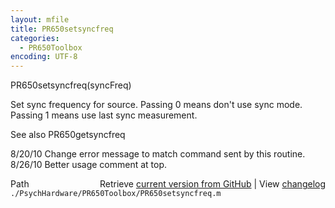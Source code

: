 ```yaml
---
layout: mfile
title: PR650setsyncfreq
categories:
  - PR650Toolbox
encoding: UTF-8
---
```


PR650setsyncfreq(syncFreq)

Set sync frequency for source.
  Passing 0 means don't use sync mode.
  Passing 1 means use last sync measurement.

See also PR650getsyncfreq

8/20/10  Change error message to match command sent by this routine.
8/26/10  Better usage comment at top.


<div class="code_header" style="text-align:right;">
  <span style="float:left;">Path&nbsp;&nbsp;</span> <span class="counter">Retrieve <a href=
  "https://raw.github.com/Psychtoolbox-3/Psychtoolbox-3/beta/./PsychHardware/PR650Toolbox/PR650setsyncfreq.m">current version from GitHub</a> | View <a href=
  "https://github.com/Psychtoolbox-3/Psychtoolbox-3/commits/beta/./PsychHardware/PR650Toolbox/PR650setsyncfreq.m">changelog</a></span>
</div>
<div class="code">
  <code>./PsychHardware/PR650Toolbox/PR650setsyncfreq.m</code>
</div>
